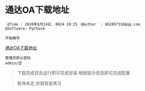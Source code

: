 # 通达OA下载地址
` @Time : 2020年8月24日, 0024 10:25`
` @Author  : 862897316@qq.com`
` @Software: PyCharm`

```
开始编写
```
[通达OA下载地址](https://cdndown.tongda2000.com/oa/2019/TDOA11.5.exe)

```angular2html
管理员默认密码
admin/空
```
> 下载完成双击运行即可完成安装
> 根据提示信息即可完成配置



> 乾坤未定,你我皆是黑马